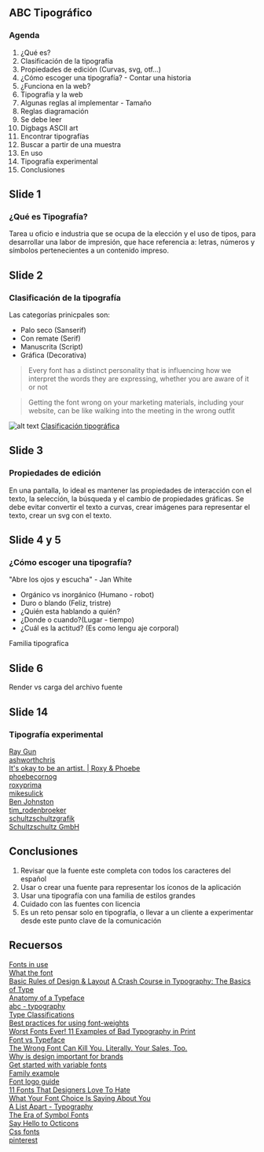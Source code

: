 ## ABC Tipográfico

### Agenda

1. ¿Qué es?  
2. Clasificación de la tipografía  
3. Propiedades de edición (Curvas, svg, otf...)    
4. ¿Cómo escoger una tipografía? - Contar una historia    
5. ¿Funciona en la web?  
6. Tipografía y la web  
7. Algunas reglas al implementar - Tamaño
8. Reglas diagramación  
9. Se debe leer  
10. Digbags ASCII art  
11. Encontrar tipografías  
12. Buscar a partir de una muestra  
13. En uso 
14. Tipografía experimental
15. Conclusiones

## Slide 1

### ¿Qué es Tipografía?

Tarea u oficio e industria que se ocupa de la elección y el uso de tipos, para desarrollar una labor de impresión, que hace referencia a: letras, números y símbolos pertenecientes a un contenido impreso.

## Slide 2

### Clasificación de la tipografía

Las categorías prinicpales son:

- Palo seco (Sanserif)  
- Con remate (Serif)
- Manuscrita (Script)  
- Gráfica (Decorativa)  

> Every font has a distinct personality that is influencing how we interpret the words they are expressing, whether you are aware of it or not

> Getting the font wrong on your marketing materials, including your website, can be like walking into the meeting in the wrong outfit

![alt text](https://tiposformales.files.wordpress.com/2010/09/040_cuadro_clasificacion.jpg "Tabla con clasificación de tipografías")
[Clasificación tipográfica](https://tiposformales.com/2010/09/04/clasificacion-tipografica/)

## Slide 3

### Propiedades de edición  

En una pantalla, lo ideal es mantener las propiedades de interacción con el texto, la selección, la búsqueda y el cambio de propiedades gráficas. Se debe evitar convertir el texto a curvas, crear imágenes para representar el texto, crear un svg con el texto.

## Slide 4 y 5

### ¿Cómo escoger una tipografía?

"Abre los ojos y escucha" - Jan White

- Orgánico vs inorgánico (Humano - robot)
- Duro o blando (Feliz, tristre)
- ¿Quién esta hablando a quién?
- ¿Donde o cuando?(Lugar - tiempo)
- ¿Cuál es la actitud? (Es como lengu aje corporal)

Familia tipografíca

## Slide 6
Render vs carga del archivo fuente

## Slide 14

### Tipografía experimental

[Ray Gun](http://www.designishistory.com/1980/ray-gun/)  
[ashworthchris](https://www.instagram.com/ashworthchris)  
[It's okay to be an artist. | Roxy & Phoebe](https://www.youtube.com/watch?v=sx0HyDwSgXQ)  
[phoebecornog](https://www.instagram.com/phoebecornog/)  
[roxyprima](https://www.instagram.com/roxyprima/)  
[mikesulick](https://www.instagram.com/mikesulick/)  
[Ben Johnston](https://www.behance.net/benjohnston)  
[tim_rodenbroeker](https://www.instagram.com/tim_rodenbroeker/)  
[schultzschultzgrafik](https://www.instagram.com/schultzschultzgrafik/)  
[Schultzschultz GmbH](https://www.schultzschultz.com/index.html)  

## Conclusiones

1. Revisar que la fuente este completa con todos los caracteres del español
2. Usar o crear una fuente para representar los íconos de la aplicación
3. Usar una tipografía con una familia de estilos grandes
4. Cuidado con las fuentes con licencia
5. Es un reto pensar solo en tipografía, o llevar a un cliente a experimentar desde este punto clave de la comunicación

## Recuersos

[Fonts in use](https://fontsinuse.com/)  
[What the font](https://www.myfonts.com/WhatTheFont/)  
[Basic Rules of Design & Layout](http://www.graphic-design.com/Type/voice/index.html)
[A Crash Course in Typography: The Basics of Type](https://www.jotform.com/blog/a-crash-course-in-typography-the-basics-of-type/)  
[Anatomy of a Typeface ](http://typedia.com/learn/only/anatomy-of-a-typeface/)  
[abc - typography](http://abc.planet-typography.com/)  
[Type Classifications](https://www.fonts.com/content/learning/fontology/level-1/type-anatomy/type-classifications)  
[Best practices for using font-weights](https://www.webtype.com/info/articles/fonts-weights/)  
[Worst Fonts Ever! 11 Examples of Bad Typography in Print](https://www.companyfolders.com/blog/worst-fonts-ever-11-examples-of-bad-typography-in-print)  
[Font vs Typeface](https://creativemarket.com/blog/font-vs-typeface-and-14-other-design-terms-we-always-get-wrong)  
[The Wrong Font Can Kill You. Literally. Your Sales, Too.](https://www.neurosciencemarketing.com/blog/articles/fonts-kill.htm)  
[Why is design important for brands](https://amelia.sg/why-is-design-important-for-brands-in-singapore/)  
[Get started with variable fonts](https://medium.com/@clagnut/get-started-with-variable-fonts-c055fd73ecd7)  
[Family example](https://www.colophon-foundry.org/typefaces/apercu/)    
[Font logo guide](https://worstofalldesign.com/blog/font-logo-guide)  
[11 Fonts That Designers Love To Hate](https://www.boredpanda.com/typefaces-worst-fonts-ever-creative-market)  
[What Your Font Choice Is Saying About You](https://makeapowerfulpoint.wordpress.com/2013/08/07/what-your-font-choice-is-saying-about-you/)  
[A List Apart - Typography](https://alistapart.com/blog/topic/typography-web-fonts/)  
[The Era of Symbol Fonts](https://alistapart.com/article/the-era-of-symbol-fonts/)  
[Say Hello to Octicons](https://github.blog/2012-05-09-say-hello-to-octicons/)  
[Css fonts](https://www.w3.org/TR/css-fonts-3/)  
[pinterest](https://co.pinterest.com/pin/324681454386145035/)